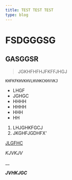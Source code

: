 ```yaml
---
title: TEST TEST TEST
type: blog
---
```

# FSDGGGSG

## GASGGSR

> JGKHFHFHJFKFFJHGJ

```
KHFKFKHVKHVLHVHKCKHVVKJ
```

* LHGF
* JGHGC
* HHHH
* HHHH
* HHH
* HH

1. LHJGHKFGCJ
2. JKGHFJGDHFX'

[JLGFHC](WWW.GOOGLE.COM)

_KJVKJV_

__

_**JVHKJGC**_
